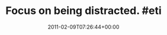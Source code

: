---
retweeted: false
source: <a href="http://pavo.me" rel="nofollow">PavoMe</a>
entities:
  hashtags:
  - text: etid
    indices:
    - '27'
    - '32'
  symbols: []
  user_mentions: []
  urls: []
display_text_range:
- '0'
- '32'
favorite_count: '0'
id_str: '35238149127016448'
truncated: false
retweet_count: '0'
id: '35238149127016448'
created_at: Wed Feb 09 07:26:44 +0000 2011
favorited: false
full_text: 'Focus on being distracted. #etid'
lang: en
tags:
- etid
- pesos:twitter
date: '2011-02-09T07:26:44+00:00'
src: https://twitter.com/bascht/status/35238149127016448
original_url: https://twitter.com/bascht/status/35238149127016448
type: twitter_tweet
text: 'Focus on being distracted. #etid'
title: 'Focus on being distracted. #eti'

---